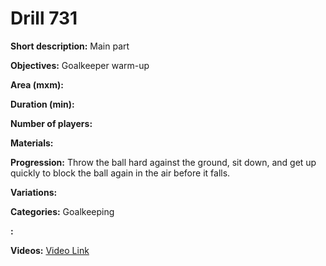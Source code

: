 # Drill 731

**Short description:**
Main part

**Objectives:**
Goalkeeper warm-up

**Area (mxm):**


**Duration (min):**


**Number of players:**


**Materials:**


**Progression:**
Throw the ball hard against the ground, sit down, and get up quickly to block the ball again in the air before it falls.

**Variations:**


**Categories:**
Goalkeeping

**:**


**Videos:**
[Video Link](https://www.youtube.com/embed/dFKsS1HvAy0)

